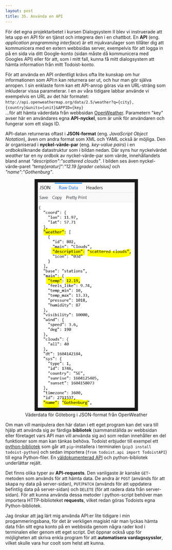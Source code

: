 ```yaml
---
layout: post
title: 35. Använda en API
---
```


För det egna projektarbetet i kursen Dialogsystem II blev vi instruerade att leta upp en API för en tjänst och integrera den i en chattbot. En **API** (eng. *application programming interface*) är ett mjukvarulager som tillåter dig att kommunicera med en extern webbsidas server, exempelvis för att logga in på en sida via ditt Google-konto (sidan måste då kommunicera med Googles API) eller för att, som i mitt fall, kunna få mitt dialogsystem att hämta information från mitt Todoist-konto. 

För att använda en API ordentligt krävs ofta lite kunskap om hur informationen som API:n kan returnera ser ut, och hur man gör själva anropen. I sin enklaste form kan ett API-anrop göras via en URL-sträng som inkluderar vissa parameterar. I en av våra tidigare labbar använde vi exempelvis en URL av det här formatet:<br> `http://api.openweathermap.org/data/2.5/weather?q={city},{country}&units={unit}&APPID={key}`<br> 
...för att hämta väderdata från webbsidan [OpenWeather](https://openweathermap.org/). Parametern "key" avser här en användares egna **API-nyckel**, som är unik för användaren och fungerar som ett slags ID.

API-datan returneras oftast i **JSON-format** (eng. *JavaScript Object Notation*), även om andra format som XML och YAML också är möjliga. Den är organiserad i **nyckel-värde-par** (eng. *key-value pairs*) i en ordboksliknande datastruktur som i bildan nedan. Där syns hur nyckelvärdet *weather* tar en ny ordbok av nyckel-värde-par som värde, innehållandets bland annat *"description":"scattered clouds"*. I bilden ses även nyckel-värde-paret *"temp[eratur]":"12.19 [grader celsius]* och *"name":"Gothenburg"*.  

<p align="center">
<img src="/images/openweather_json.PNG" alt="JSON-data från OpenWeather" width="60%" height="auto" border="10" /><br>
Väderdata för Göteborg i JSON-format från OpenWeather</p> 

Om man vill manipulera den här datan i ett eget program kan det vara till hjälp att använda sig av färdiga **bibliotek** (sammanställda av webbsidan eller företaget vars API man vill använda sig av) som redan innehåller en del funktioner som man kan tänkas behöva. Todoist erbjuder till exempel ett [python-bibliotek](https://github.com/Doist/todoist-python) som går att `pip`-installera i terminalen (`pip3 install todoist-python`) och sedan importera (`from todoist.api import TodoistAPI`) till egna Python-filer. En [väldokumenterad API](https://developer.todoist.com/sync/v8/?python#overview) och python-bibliotek underlättar rejält.

Det finns olika typer av **API-requests**. Den vanligaste är kanske `GET`-metoden som används för att hämta data. De andra är `POST` (används för att skapa ny data på server-sidan), `PUT`/`PATCH` (används för att uppdatera befintlig data på server-sidan) och `DELETE` (för att radera data från server-sidan). För att kunna använda dessa metoder i python-script behöver man importera HTTP-biblioteket **requests**, vilket redan göras Todoists egna Python-bibliotek.

Jag önskar att jag lärt mig använda API:er lite tidigare i min progammeringsbana, för det är verkligen magiskt när man lyckas hämta data från sitt egna konto på en webbsida genom några rader kod i terminalen eller genom ett eget script. Det öppnar också upp för möjligheten att skriva enkla program för att **automatisera vardagssysslor**, vilket skulle vara hur coolt som helst att kunna.
